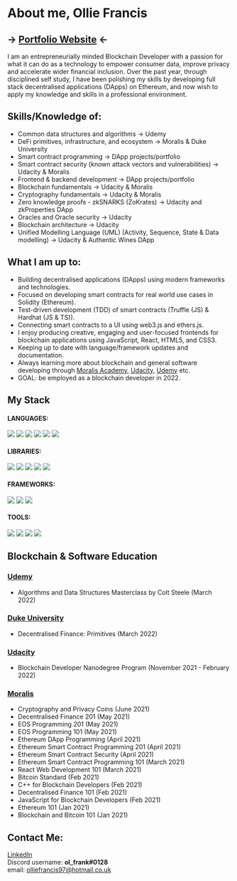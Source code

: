 # About me, Ollie Francis
## -> [Portfolio Website](https://olfrank.github.io/myWebsiteV2/) <-

I am an entrepreneurially minded Blockchain Developer with a passion for what it can do as a technology to empower consumer data, improve privacy and accelerate wider financial inclusion. Over the past year, through disciplined self study, I have been polishing my skills by developing full stack decentralised applications (DApps) on Ethereum, and now wish to apply my knowledge and skills in a professional environment.

## Skills/Knowledge of:
- Common data structures and algorithms -> Udemy
- DeFi primitives, infrastructure, and ecosystem -> Moralis & Duke University
- Smart contract programming -> DApp projects/portfolio
- Smart contract security (known attack vectors and vulnerabilities) -> Udacity & Moralis
- Frontend & backend development -> DApp projects/portfolio
- Blockchain fundamentals -> Udacity & Moralis
- Cryptography fundamentals -> Udacity & Moralis
- Zero knowledge proofs - zkSNARKS (ZoKrates) -> Udacity and zkProperties DApp
- Oracles and Oracle security -> Udacity 
- Blockchain architecture -> Udacity 
- Unified Modelling Language (UML) (Activity, Sequence, State & Data modelling) -> Udacity & Authentic Wines DApp

## What I am up to:
-   Building decentralised applications (DApps) using modern frameworks and technologies. 
-   Focused on developing smart contracts for real world use cases in Solidity (Ethereum).
-   Test-driven development (TDD) of smart contracts (Truffle (JS) & Hardhat (JS & TS)).
-   Connecting smart contracts to a UI using web3.js and ethers.js.
-   I enjoy producing creative, engaging and user-focused frontends for blockchain applications using JavaScript, React, HTML5, and CSS3. 
-   Keeping up to date with language/framework updates and documentation. 
-   Always learning more about blockchain and general software developing through [Moralis Academy](https://academy.moralis.io/), [Udacity](https://www.udacity.com/), [Udemy](https://www.udemy.com/) etc.
-   GOAL: be employed as a blockchain developer in 2022.

## My Stack
#### LANGUAGES: 
<img src = "https://img.shields.io/badge/-Solidity-363636?style=for-the-badge&logo=Solidity&logoColor=white"/>  <img src = "https://img.shields.io/badge/JavaScript-F7DF1E?style=for-the-badge&logo=javascript&logoColor=black" />  <img src = "https://img.shields.io/badge/-TypeScript-3178C6?style=for-the-badge&logo=typescript&logoColor=white"/>  <img src = "https://img.shields.io/badge/-Node.js-339933?style=for-the-badge&logo=Node.js&logoColor=white"/>  <img src = "https://img.shields.io/badge/-HTML-CB3837?style=for-the-badge&logo=HTML5&logoColor=white"/>  <img src = "https://img.shields.io/badge/-CSS-1572B6?style=for-the-badge&logo=CSS3&logoColor=white"/>

#### LIBRARIES:
<img src = "https://img.shields.io/badge/-React.js-61DAFB?style=for-the-badge&logo=react&logoColor=white"/>  <img src = "https://img.shields.io/badge/-Web3.js-F16822?style=for-the-badge&logo=Web3.js&logoColor=white"/>  <img src = "https://img.shields.io/badge/-Ethers.js-008BCB?style=for-the-badge"/>
<img src = "https://img.shields.io/badge/-jQuery-0769AD?style=for-the-badge&logo=jQuery"/> <img src = "https://img.shields.io/badge/-Express.js-000000?style=for-the-badge&logo=Express&logoColor=white"/>

#### FRAMEWORKS:
<img src = "https://img.shields.io/badge/-Hardhat-FECC00?style=for-the-badge"/>  <img src = "https://img.shields.io/badge/-Truffle-5e464d?style=for-the-badge"/> <img src = "https://img.shields.io/badge/-OpenZeppelin-0097C2?style=for-the-badge"/>

#### TOOLS:
<img src = "https://img.shields.io/badge/-IPFS-65C2CB?style=for-the-badge&logo=IPFS&logoColor=black"/>  <img src = "https://img.shields.io/badge/-Docker-2496ED?style=for-the-badge&logo=Docker&logoColor=white"/>  <img src = "https://img.shields.io/badge/-Ganache-e4a663?style=for-the-badge"/>  <img src = "https://img.shields.io/badge/-Remix_IDE-a2a3bd?style=for-the-badge"/>  

## Blockchain & Software Education
### [Udemy](https://www.udemy.com/)
- Algorithms and Data Structures Masterclass by Colt Steele (March 2022)
### [Duke University](https://www.coursera.org/specializations/decentralized-finance-duke?)
- Decentralised Finance: Primitives (March 2022)
### [Udacity](https://www.udacity.com/)
- Blockchain Developer Nanodegree Program (November 2021 - February 2022)
### [Moralis](https://academy.moralis.io/)
- Cryptography and Privacy Coins (June 2021)
-	Decentralised Finance 201 (May 2021)
-	EOS Programming 201 (May 2021) 
-	EOS Programming 101 (May 2021) 
-	Ethereum DApp Programming (April 2021)       
-	Ethereum Smart Contract Programming 201 (April 2021)
-	Ethereum Smart Contract Security (April 2021)
-	Ethereum Smart Contract Programming 101 (March 2021)
-	React Web Development 101 (March 2021)
-	Bitcoin Standard (Feb 2021)
-	C++ for Blockchain Developers (Feb 2021)
-	Decentralised Finance 101 (Feb 2021)
-	JavaScript for Blockchain Developers (Feb 2021)
-	Ethereum 101 (Jan 2021)
-	Blockchain and Bitcoin 101 (Jan 2021)

## Contact Me:
[LinkedIn](https://www.linkedin.com/in/ollie--francis/) 
<br>
Discord username: <strong>ol_frank#0128</strong>
<br>
email: olliefrancis97@hotmail.co.uk
